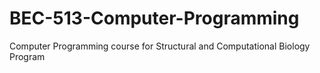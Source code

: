 # BEC-513-Computer-Programming
Computer Programming course for Structural and Computational Biology Program

